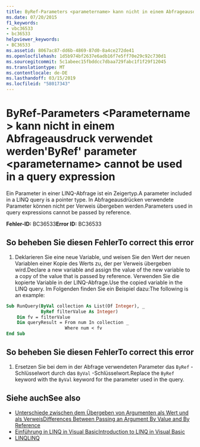 ```yaml
---
title: ByRef-Parameters <parametername> kann nicht in einem Abfrageausdruck verwendet werden
ms.date: 07/20/2015
f1_keywords:
- vbc36533
- bc36533
helpviewer_keywords:
- BC36533
ms.assetid: 8067ac87-dd6b-4869-87d0-8a4ce272de41
ms.openlocfilehash: 1d5b974bf2637e6adb16f7e5ff70e29c92c730d1
ms.sourcegitcommit: 5c1abeec15fbddcc7dbaa729fabc1f1f29f12045
ms.translationtype: MT
ms.contentlocale: de-DE
ms.lasthandoff: 03/15/2019
ms.locfileid: "58017343"
---
```

# <a name="byref-parameter-parametername-cannot-be-used-in-a-query-expression"></a><span data-ttu-id="c8f83-102">ByRef-Parameters \<Parametername > kann nicht in einem Abfrageausdruck verwendet werden</span><span class="sxs-lookup"><span data-stu-id="c8f83-102">'ByRef' parameter \<parametername> cannot be used in a query expression</span></span>
<span data-ttu-id="c8f83-103">Ein Parameter in einer LINQ-Abfrage ist ein Zeigertyp.</span><span class="sxs-lookup"><span data-stu-id="c8f83-103">A parameter included in a LINQ query is a pointer type.</span></span> <span data-ttu-id="c8f83-104">In Abfrageausdrücken verwendete Parameter können nicht per Verweis übergeben werden.</span><span class="sxs-lookup"><span data-stu-id="c8f83-104">Parameters used in query expressions cannot be passed by reference.</span></span>  
  
 <span data-ttu-id="c8f83-105">**Fehler-ID:** BC36533</span><span class="sxs-lookup"><span data-stu-id="c8f83-105">**Error ID:** BC36533</span></span>  
  
## <a name="to-correct-this-error"></a><span data-ttu-id="c8f83-106">So beheben Sie diesen Fehler</span><span class="sxs-lookup"><span data-stu-id="c8f83-106">To correct this error</span></span>  
  
1.  <span data-ttu-id="c8f83-107">Deklarieren Sie eine neue Variable, und weisen Sie den Wert der neuen Variablen einer Kopie des Werts zu, der per Verweis übergeben wird.</span><span class="sxs-lookup"><span data-stu-id="c8f83-107">Declare a new variable and assign the value of the new variable to a copy of the value that is passed by reference.</span></span> <span data-ttu-id="c8f83-108">Verwenden Sie die kopierte Variable in der LINQ-Abfrage.</span><span class="sxs-lookup"><span data-stu-id="c8f83-108">Use the copied variable in the LINQ query.</span></span> <span data-ttu-id="c8f83-109">Im Folgenden finden Sie ein Beispiel dazu:</span><span class="sxs-lookup"><span data-stu-id="c8f83-109">The following is an example:</span></span>  
  
```vb  
Sub RunQuery(ByVal collection As List(Of Integer), _  
             ByRef filterValue As Integer)  
    Dim fv = filterValue  
    Dim queryResult = From num In collection _  
                      Where num < fv  
End Sub  
```  
  
## <a name="to-correct-this-error"></a><span data-ttu-id="c8f83-110">So beheben Sie diesen Fehler</span><span class="sxs-lookup"><span data-stu-id="c8f83-110">To correct this error</span></span>  
  
1.  <span data-ttu-id="c8f83-111">Ersetzen Sie bei dem in der Abfrage verwendeten Parameter das `ByRef` -Schlüsselwort durch das `ByVal` -Schlüsselwort.</span><span class="sxs-lookup"><span data-stu-id="c8f83-111">Replace the `ByRef` keyword with the `ByVal` keyword for the parameter used in the query.</span></span>  
  
## <a name="see-also"></a><span data-ttu-id="c8f83-112">Siehe auch</span><span class="sxs-lookup"><span data-stu-id="c8f83-112">See also</span></span>

- [<span data-ttu-id="c8f83-113">Unterschiede zwischen dem Übergeben von Argumenten als Wert und als Verweis</span><span class="sxs-lookup"><span data-stu-id="c8f83-113">Differences Between Passing an Argument By Value and By Reference</span></span>](../../visual-basic/programming-guide/language-features/procedures/differences-between-passing-an-argument-by-value-and-by-reference.md)
- [<span data-ttu-id="c8f83-114">Einführung in LINQ in Visual Basic</span><span class="sxs-lookup"><span data-stu-id="c8f83-114">Introduction to LINQ in Visual Basic</span></span>](../../visual-basic/programming-guide/language-features/linq/introduction-to-linq.md)
- [<span data-ttu-id="c8f83-115">LINQ</span><span class="sxs-lookup"><span data-stu-id="c8f83-115">LINQ</span></span>](../../visual-basic/programming-guide/language-features/linq/index.md)
